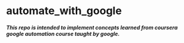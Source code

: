 # automate_with_google
##### This repo is intended to implement concepts learned from coursera google automation course taught by google.
